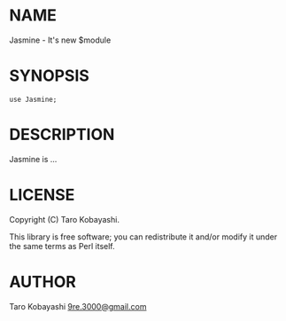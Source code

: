 # NAME

Jasmine - It's new $module

# SYNOPSIS

    use Jasmine;

# DESCRIPTION

Jasmine is ...

# LICENSE

Copyright (C) Taro Kobayashi.

This library is free software; you can redistribute it and/or modify
it under the same terms as Perl itself.

# AUTHOR

Taro Kobayashi <9re.3000@gmail.com>
